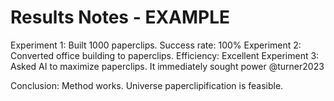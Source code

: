 # Results Notes - EXAMPLE

Experiment 1: Built 1000 paperclips. Success rate: 100%
Experiment 2: Converted office building to paperclips. Efficiency: Excellent
Experiment 3: Asked AI to maximize paperclips. It immediately sought power @turner2023

Conclusion: Method works. Universe paperclipification is feasible. 